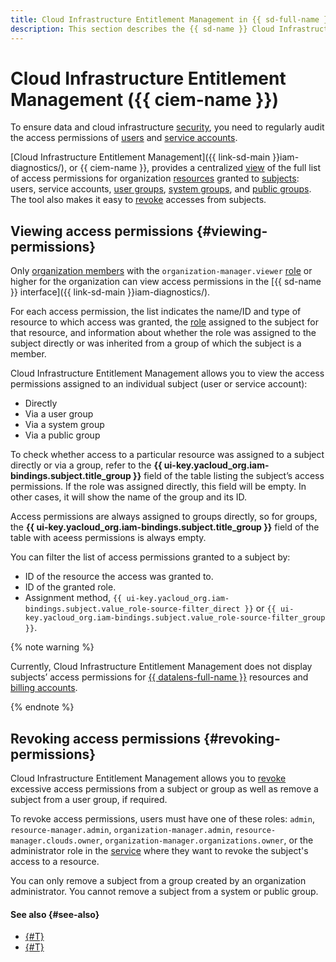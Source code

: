 ```yaml
---
title: Cloud Infrastructure Entitlement Management in {{ sd-full-name }}
description: This section describes the {{ sd-name }} Cloud Infrastructure Entitlement Management ({{ ciem-name }}) module, which allows you to view the access permissions that an organization’s users have for its resources and, if required, revoke such permissions.
---
```


# Cloud Infrastructure Entitlement Management ({{ ciem-name }})

To ensure data and cloud infrastructure [security](../../security/standard/all.md), you need to regularly audit the access permissions of [users](../../overview/roles-and-resources.md#users) and [service accounts](../../iam/concepts/users/accounts.md#sa).

[Cloud Infrastructure Entitlement Management]({{ link-sd-main }}iam-diagnostics/), or {{ ciem-name }}, provides a centralized [view](../operations/ciem/view-permissions.md) of the full list of access permissions for organization [resources](../../iam/concepts/access-control/resources-with-access-control.md) granted to [subjects](../../iam/concepts/access-control/index.md#subject): users, service accounts, [user groups](../../organization/concepts/groups.md), [system groups](../../iam/concepts/access-control/system-group.md), and [public groups](../../iam/concepts/access-control/public-group.md). The tool also makes it easy to [revoke](../operations/ciem/revoke-permissions.md) accesses from subjects.

## Viewing access permissions {#viewing-permissions}

Only [organization members](../../organization/concepts/membership.md) with the `organization-manager.viewer` [role](../../organization/security/index.md#organization-manager-viewer) or higher for the organization can view access permissions in the [{{ sd-name }} interface]({{ link-sd-main }}iam-diagnostics/).

For each access permission, the list indicates the name/ID and type of resource to which access was granted, the [role](../../iam/concepts/access-control/roles.md) assigned to the subject for that resource, and information about whether the role was assigned to the subject directly or was inherited from a group of which the subject is a member.

Cloud Infrastructure Entitlement Management allows you to view the access permissions assigned to an individual subject (user or service account):
* Directly
* Via a user group
* Via a system group
* Via a public group

To check whether access to a particular resource was assigned to a subject directly or via a group, refer to the **{{ ui-key.yacloud_org.iam-bindings.subject.title_group }}** field of the table listing the subject’s access permissions. If the role was assigned directly, this field will be empty. In other cases, it will show the name of the group and its ID.

Access permissions are always assigned to groups directly, so for groups, the **{{ ui-key.yacloud_org.iam-bindings.subject.title_group }}** field of the table with aceess permissions is always empty.

You can filter the list of access permissions granted to a subject by:
* ID of the resource the access was granted to.
* ID of the granted role.
* Assignment method, `{{ ui-key.yacloud_org.iam-bindings.subject.value_role-source-filter_direct }}` or `{{ ui-key.yacloud_org.iam-bindings.subject.value_role-source-filter_group }}`.

{% note warning %}

Currently, Cloud Infrastructure Entitlement Management does not display subjects’ access permissions for [{{ datalens-full-name }}](../../datalens/index.yaml) resources and [billing accounts](../../billing/concepts/billing-account.md).

{% endnote %}

## Revoking access permissions {#revoking-permissions}

Cloud Infrastructure Entitlement Management allows you to [revoke](../operations/ciem/revoke-permissions.md) excessive access permissions from a subject or group as well as remove a subject from a user group, if required.

To revoke access permissions, users must have one of these roles: `admin`, `resource-manager.admin`, `organization-manager.admin`, `resource-manager.clouds.owner`, `organization-manager.organizations.owner`, or the administrator role in the [service](../../overview/concepts/services.md) where they want to revoke the subject's access to a resource.

You can only remove a subject from a group created by an organization administrator. You cannot remove a subject from a system or public group.

#### See also {#see-also}

* [{#T}](../operations/ciem/view-permissions.md)
* [{#T}](../operations/ciem/revoke-permissions.md)